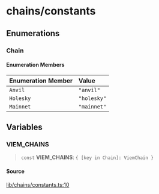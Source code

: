 # chains/constants

## Enumerations

### Chain

#### Enumeration Members

| Enumeration Member | Value |
| :------ | :------ |
| `Anvil` | `"anvil"` |
| `Holesky` | `"holesky"` |
| `Mainnet` | `"mainnet"` |

## Variables

### VIEM\_CHAINS

> `const` **VIEM\_CHAINS**: `{ [key in Chain]: ViemChain }`

#### Source

[lib/chains/constants.ts:10](https://github.com/PufferFinance/puffer-sdk/blob/90364106d56769b2effa78233dbfe2be2e2a7e88/lib/chains/constants.ts#L10)
